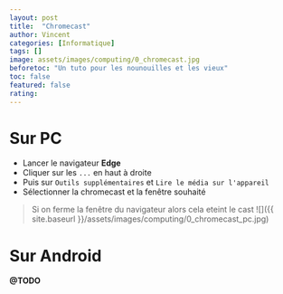 ```yaml
---
layout: post
title:  "Chromecast"
author: Vincent
categories: [Informatique]
tags: []
image: assets/images/computing/0_chromecast.jpg
beforetoc: "Un tuto pour les nounouilles et les vieux"
toc: false
featured: false
rating: 
---
```


# Sur PC

* Lancer le navigateur **Edge**
* Cliquer sur les `...` en haut à droite
* Puis sur `Outils supplémentaires` et `Lire le média sur l'appareil`
* Sélectionner la chromecast et la fenêtre souhaité
> Si on ferme la fenêtre du navigateur alors cela eteint le cast
![]({{ site.baseurl }}/assets/images/computing/0_chromecast_pc.jpg)

# Sur Android
**@TODO**
